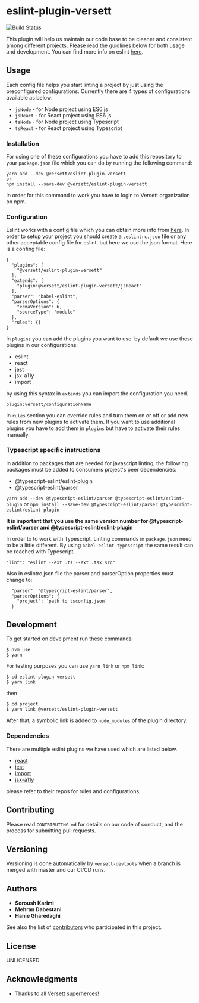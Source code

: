 # eslint-plugin-versett

[![Build Status](https://travis-ci.com/versett/eslint-plugin-versett.svg?token=RyZnHpAxmkfPjEq48bkB&branch=master)](https://travis-ci.com/versett/eslint-plugin-versett)

This plugin will help us maintain our code base to be cleaner and consistent among different projects.
Please read the guidlines below for both usage and development.
You can find more info on eslint [here](https://eslint.org/).

## Usage

Each config file helps you start linting a project by just using the preconfigured configurations. Currently there are 4 types of configurations available as below:
* `jsNode` - for Node project using ES6 js
* `jsReact` - for React project using ES6 js
* `tsNode` - for Node project using Typescript
* `tsReact` - for React project using Typescript


### Installation

For using one of these configurations you have to add this repository to your `package.json` file which you can do by running the following command:
```
yarn add --dev @versett/eslint-plugin-versett
or
npm install --save-dev @versett/eslint-plugin-versett
```
In order for this command to work you have to login to Versett organization on npm.


### Configuration
Eslint works with a config file which you can obtain more info from [here](https://eslint.org/docs/user-guide/configuring).
In order to setup your project you should create a `.eslintrc.json` file or any other acceptable config file for eslint. but here we use the json format. Here is a confing file:

```
{
  "plugins": [
    "@versett/eslint-plugin-versett"
  ],
  "extends": [
    "plugin:@versett/eslint-plugin-versett/jsReact"
  ],
  "parser": "babel-eslint",
  "parserOptions": {
    "ecmaVersion": 6,
    "sourceType": "module"
  },
  "rules": {}
}
```
In `plugins` you can add the plugins you want to use. by default we use these plugins in our configurations:

* eslint
* react
* jest
* jsx-a11y
* import

by using this syntax in `extends` you can import the configuration you need.
```
plugin:versett/configurationName
```

In `rules` section you can override rules and turn them on or off or add new rules from new plugins to activate them. If you want to use additional plugins you have to add them in `plugins` but have to activate their rules manually.

### Typescript specific instructions

In addition to packages that are needed for javascript linting, the following packages must be added to consumers project's peer dependencies:

* @typescript-eslint/eslint-plugin
* @typescript-eslint/parser

 `yarn add --dev @typescript-eslint/parser @typescript-eslint/eslint-plugin`
or 
`npm install --save-dev @typescript-eslint/parser @typescript-eslint/eslint-plugin`


**It is important that you use the same version number for @typescript-eslint/parser and  @typescript-eslint/eslint-plugin**


In order to to work with Typescript, Linting commands in `package.json` need to be a little different.
By using `babel-eslint-typescript` the same result can be reached with Typescript.

```
"lint": "eslint --ext .ts --ext .tsx src"
```

Also in eslintrc.json file the parser and parserOption properties must change to: 

```
  "parser": "@typescript-eslint/parser",
  "parserOptions": {
    "project": `path to tsconfig.json`
  }
```


## Development

To get started on develpment run these commands:
```
$ nvm use
$ yarn
```
For testing purposes you can use `yarn link` or `npm link`:
```
$ cd eslint-plugin-versett
$ yarn link
```
then
```
$ cd project
$ yarn link @versett/eslint-plugin-versett
```

After that, a symbolic link is added to `node_modules` of the plugin directory.

### Dependencies

There are multiple eslint plugins we have used which are listed below.

* [react](https://github.com/yannickcr/eslint-plugin-react)
* [jest](https://github.com/jest-community/eslint-plugin-jest)
* [import](https://github.com/benmosher/eslint-plugin-import/)
* [jsx-a11y](https://github.com/evcohen/eslint-plugin-jsx-a11y)

please refer to their repos for rules and configurations.

## Contributing

Please read `CONTRIBUTING.md` for details on our code of conduct, and the process for submitting pull requests.

## Versioning

Versioning is done automatically by `versett-devtools` when a branch is merged with master and our CI/CD runs.

## Authors

* **Soroush Karimi**
* **Mehran Dabestani**
* **Hanie Gharedaghi**

See also the list of [contributors](https://github.com/versett/eslint-plugin-versett/contributors) who participated in this project.

## License

UNLICENSED

## Acknowledgments

* Thanks to all Versett superheroes!
